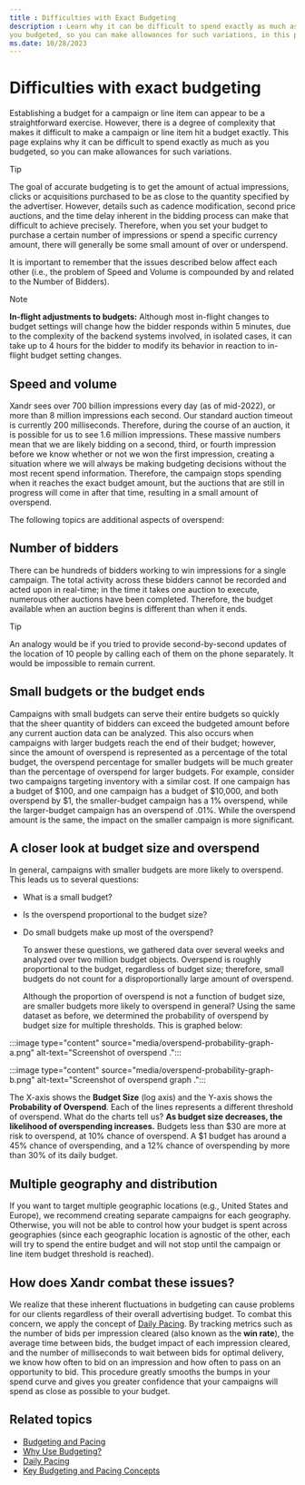 ```yaml
---
title : Difficulties with Exact Budgeting
description : Learn why it can be difficult to spend exactly as much as
you budgeted, so you can make allowances for such variations, in this page.
ms.date: 10/28/2023
---
```



# Difficulties with exact budgeting

Establishing a budget for a campaign or line item can appear to be a
straightforward exercise. However, there is a degree of complexity that
makes it difficult to make a campaign or line item hit a budget exactly.
This page explains why it can be difficult to spend exactly as much as
you budgeted, so you can make allowances for such variations.

> [!TIP]
> The goal of accurate budgeting is to get the amount of actual impressions, clicks or acquisitions purchased to be as close to the quantity specified by the advertiser. However, details such as cadence modification, second price auctions, and the time delay inherent in the bidding process can make that difficult to achieve precisely. Therefore, when you set your budget to purchase a certain number of impressions or spend a specific currency amount, there will generally be some small amount of over or underspend.

It is important to remember that the issues described below affect each
other (i.e., the problem of Speed and Volume is compounded by and
related to the Number of Bidders).

> [!NOTE]
> **In-flight adjustments to budgets:** Although most in-flight changes to budget settings will change how the bidder responds within 5 minutes, due to the complexity of the backend systems involved, in isolated cases, it can take up to 4 hours for the bidder to modify its behavior in reaction to in-flight budget setting changes.

## Speed and volume

Xandr sees over 700 billion impressions every
day (as of mid-2022), or more than 8 million impressions each second.
Our standard auction timeout is currently 200 milliseconds. Therefore,
during the course of an auction, it is possible for us to see 1.6
million impressions. These massive numbers mean that we are likely
bidding on a second, third, or fourth impression before we know whether
or not we won the first impression, creating a situation where we will
always be making budgeting decisions without the most recent spend
information. Therefore, the campaign stops spending when it reaches the
exact budget amount, but the auctions that are still in progress will
come in after that time, resulting in a small amount of overspend.

The following topics are additional aspects of overspend:

## Number of bidders

There can be hundreds of bidders working to win impressions for a single
campaign. The total activity across these bidders cannot be recorded and
acted upon in real-time; in the time it takes one auction to execute,
numerous other auctions have been completed. Therefore, the budget
available when an auction begins is different than when it ends.

> [!TIP]
> An analogy would be if you tried to provide second-by-second updates of the location of 10 people by calling each of them on the phone separately. It would be impossible to remain current.

## Small budgets or the budget ends

Campaigns with small budgets can serve their entire budgets so quickly
that the sheer quantity of bidders can exceed the budgeted amount before
any current auction data can be analyzed. This also occurs when
campaigns with larger budgets reach the end of their budget; however,
since the amount of overspend is represented as a percentage of the
total budget, the overspend percentage for smaller budgets will be much
greater than the percentage of overspend for larger budgets. For
example, consider two campaigns targeting inventory with a similar cost.
If one campaign has a budget of $100, and one campaign has a budget of
$10,000, and both overspend by $1, the smaller-budget campaign has a 1%
overspend, while the larger-budget campaign has an overspend of .01%.
While the overspend amount is the same, the impact on the smaller
campaign is more significant.

## A closer look at budget size and overspend

In general, campaigns with smaller budgets are more likely to overspend.
This leads us to several questions:

- What is a small budget?

- Is the overspend proportional to the budget size?

- Do small budgets make up most of the overspend?

  To answer these questions, we gathered data over several weeks and
  analyzed over two million budget objects. Overspend is roughly
  proportional to the budget, regardless of budget size; therefore,
  small budgets do not count for a disproportionally large amount of
  overspend.

  Although the proportion of overspend is not a function of budget size,
  are smaller budgets more likely to overspend in general? Using the
  same dataset as before, we determined the probability of overspend by
  budget size for multiple thresholds. This is graphed below:

:::image type="content" source="media/overspend-probability-graph-a.png" alt-text="Screenshot of overspend .":::

:::image type="content" source="media/overspend-probability-graph-b.png" alt-text="Screenshot of overspend graph .":::

  The X-axis shows the **Budget Size** (log axis) and the Y-axis shows
  the **Probability of Overspend**. Each of the lines represents a
  different threshold of overspend. What do the charts tell us? **As
  budget size decreases, the likelihood of overspending increases.**
  Budgets less than $30 are more at risk to overspend, at 10% chance of
  overspend. A $1 budget has around a 45% chance of overspending, and a
  12% chance of overspending by more than 30% of its daily budget.

## Multiple geography and distribution

If you want to target multiple geographic locations (e.g., United States
and Europe), we recommend creating separate campaigns for each
geography. Otherwise, you will not be able to control how your budget is
spent across geographies (since each geographic location is agnostic of
the other, each will try to spend the entire budget and will not stop
until the campaign or line item budget threshold is reached).

## How does Xandr combat these issues?

We realize that these inherent fluctuations in budgeting can cause
problems for our clients regardless of their overall advertising budget.
To combat this concern, we apply the concept of [Daily Pacing](daily-pacing.md). By tracking
metrics such as the number of bids per impression cleared (also known as
the **win rate**), the average time between bids, the budget impact of
each impression cleared, and the number of milliseconds to wait between
bids for optimal delivery, we know how often to bid on an impression and
how often to pass on an opportunity to bid. This procedure greatly
smooths the bumps in your spend curve and gives you greater confidence
that your campaigns will spend as close as possible to your budget.

## Related topics

- [Budgeting and Pacing](budgeting-and-pacing.md)
- [Why Use Budgeting?](why-use-budgeting.md)
- [Daily Pacing](daily-pacing.md)
- [Key Budgeting and Pacing Concepts](key-budgeting-and-pacing-concepts.md)